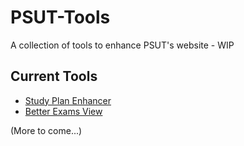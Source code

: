 # PSUT-Tools

A collection of tools to enhance PSUT's website - WIP

## Current Tools

- [Study Plan Enhancer](https://github.com/itsmohmans/psut-tools/tree/main/studyplan-enhancer)
- [Better Exams View](https://github.com/itsmohmans/psut-tools/tree/main/better-exams-view)

(More to come...)
